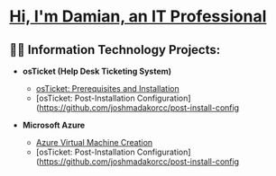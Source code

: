 # [Hi, I'm Damian, an IT Professional](https://www.linkedin.com/in/damianpresly)

## 👨‍💻 Information Technology Projects:

- **osTicket (Help Desk Ticketing System)**
  - [osTicket: Prerequisites and Installation](https://github.com/joshmadakorcc/osticket-prereqs)
  - [osTicket: Post-Installation Configuration](https://github.com/joshmadakorcc/post-install-config

- **Microsoft Azure**
  - [Azure Virtual Machine Creation](https://github.com/joshmadakorcc/osticket-prereqs)
  - [osTicket: Post-Installation Configuration](https://github.com/joshmadakorcc/post-install-config

